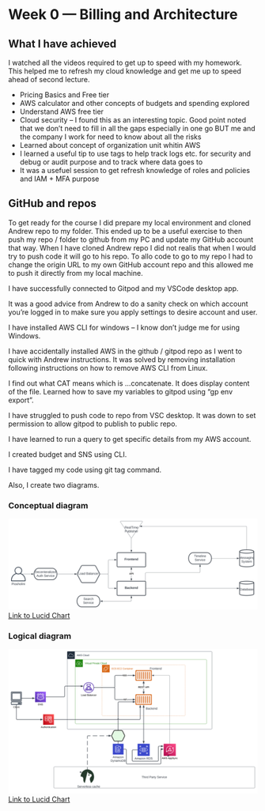 # Week 0 — Billing and Architecture
## What I have achieved
I watched all the videos required to get up to speed with my homework. This helped me to refresh my cloud knowledge and get me up to speed ahead of second lecture. 
* Pricing Basics and Free tier
* AWS calculator and other concepts of budgets and spending explored
* Understand AWS free tier
* Cloud security – I found this as an interesting topic. Good point noted that we don’t need to fill in all the gaps especially in one go BUT me and the company I work for need to know about all the risks
* Learned about concept of organization unit whitin AWS
* I learned a useful tip to use tags to help track logs etc. for security and debug or audit purpose and to track where data goes to
* It was a usefuel session to get refresh knowledge of roles and policies and IAM + MFA purpose

## GitHub and repos
To get ready for the course I did prepare my local environment and cloned Andrew repo to my folder. This ended up to be a useful exercise to then push my repo / folder to github from my PC and update my GitHub account that way. When I have cloned Andrew repo I did not realis that when I would try to push code it will go to his repo. To allo code to go to my repo I had to change the origin URL to my own GitHub account repo and this allowed me to push it directly from my local machine. 

I have successfully connected to Gitpod and my VSCode desktop app.

It was a good advice from Andrew to do a sanity check on which account you’re logged in to make sure you apply settings to desire account and user. 

I have installed AWS CLI for windows – I know don’t judge me for using Windows.

I have accidentally installed AWS in the  github / gitpod repo as I went to quick with Andrew instructions. It was solved by removing installation following instructions on how to remove AWS CLI from Linux.

I find out what CAT means which is …concatenate. It does display content of the file.
Learned how to save my variables to gitpod using “gp env export”.

I have struggled to push code to repo from VSC desktop. It was down to set permission to allow gitpod to publish to public repo.

I have learned to run a query to get specific details from my AWS account.

I created budget and SNS using CLI.

I have tagged my code using git tag command.

Also, I create two diagrams. 

### Conceptual diagram

![Cruddur Diagram](https://github.com/bloch-code/aws-bootcamp-cruddur-2023/blob/8c957492715ecefbabca973b5e1799631acacfc0/_docs/assets/CruddConceptualDiagram.svg#L1)
[Link to Lucid Chart](https://lucid.app/lucidchart/e29068c3-9d31-4c9a-8306-7a7e1485ca92/edit?viewport_loc=-297%2C-45%2C2219%2C1052%2C0_0&invitationId=inv_637597a4-77a3-43b3-9f4a-7c3e48dea120)

### Logical diagram
![Cruddur Logical Diagram](https://github.com/bloch-code/aws-bootcamp-cruddur-2023/blob/8c957492715ecefbabca973b5e1799631acacfc0/_docs/assets/CruddurLogicalDiagram.svg#L1)
[Link to Lucid Chart](https://lucid.app/lucidchart/8386b507-9d92-4851-b982-ae277d3318e3/edit?viewport_loc=-762%2C145%2C3012%2C1428%2C0_0&invitationId=inv_0cce6e36-8838-4d5b-a8b8-9536b49768fa)

